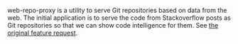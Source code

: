 web-repo-proxy is a utility to serve Git repositories based on data from the web. The initial application is to serve the code from Stackoverflow posts as Git repositories so that we can show code intelligence for them. See [the original feature request](https://github.com/sourcegraph/sourcegraph/issues/423).
